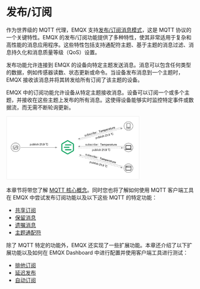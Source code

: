 # 发布/订阅


作为世界级的 MQTT 代理，EMQX 支持[发布/订阅消息模式](./mqtt-concepts.md#publish-subscribe-pattern)，这是 MQTT 协议的一个关键特性。EMQX 的发布/订阅功能提供了多种特性，使其非常适用于复杂和高性能的消息应用程序。这些特性包括支持通配符主题、基于主题的消息过滤、消息持久化和消息质量等级（QoS）设置。

发布功能允许连接到 EMQX 的设备向特定主题发送消息。消息可以包含任何类型的数据，例如传感器读数、状态更新或命令。当设备发布消息到一个主题时，EMQX 接收该消息并将其转发给所有订阅了该主题的设备。

EMQX 中的订阅功能允许设备从特定主题接收消息。设备可以订阅一个或多个主题，并接收在这些主题上发布的所有消息。这使得设备能够实时监控特定事件或数据流，而无需不断轮询更新。

<img src="./assets/pub-sub-pattern.png" alt="pub-sub-pattern" style="zoom:35%;" />

本章节将带您了解 [MQTT 核心概念](./mqtt-concepts.md)。同时您也将了解如何使用 MQTT 客户端工具在 EMQX 中尝试发布订阅功能以及以下这些 MQTT 的特定功能：

- [共享订阅](./mqtt-shared-subscription.md)
- [保留消息](./mqtt-retained-message.md)
- [遗嘱消息](./mqtt-will-message.md)
- [主题通配符](./mqtt-wildcard-subscription.md)

除了 MQTT 特定的功能外，EMQX 还实现了一些扩展功能。本章还介绍了以下扩展功能以及如何在 EMQX Dashboard 中进行配置并使用客户端工具进行测试：

- [排他订阅](./mqtt-exclusive-subscription.md)
- [延迟发布](./mqtt-delayed-publish.md)
- [自动订阅](./mqtt-auto-subscription.md)


